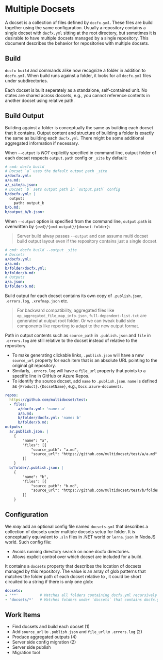 # Multiple Docsets

A docset is a collection of files defined by `docfx.yml`. These files are build together using the same configuration. Usually a repository contains a single docset with `docfx.yml` sitting at the root directory, but sometimes it is desirable to have multiple docsets managed by a single repository.
This document describes the behavior for repositories with multiple docsets.

## Build

`docfx build` and commands alike now recognize a folder in addition to `docfx.yml`. When build runs against a folder, it looks for all `docfx.yml` files under subdirectories.

Each docset is built seperately as a standalone, self-contained unit. No states are shared across docsets, e.g., you cannot reference contents in another docset using relative path.

## Build Output

Building against a folder is conceptually the same as building each docset that it contains. Output content and structure of building a folder is exactly the same as building each `docfx.yml`. There might be some additional aggregated information if necessary.

When `--output` is _NOT_ explicitly specified in command line, output folder of each docset respects `output.path` config or `_site` by default:

```yml
# cmd: docfx build
# Docset `a` uses the default output path _site
a/docfx.yml:
a/a.md:
a/_site/a.json:
# Docset `b` sets output path in `output.path` config
b/docfx.yml: |
  output:
    path: output_b
b/b.md:
b/output_b/b.json:
```

When `--output` option is specified from the command line, `output.path` is overwritten by `{cwd}/{cmd-output}/{docset-folder}`:

> Server build alway passes `--output` and can assume multi docset build output layout even if the repository contains just a single docset.

```yml
# cmd: docfx build --output _site
# Docsets
a/docfx.yml:
a/a.md:
b/folder/docfx.yml:
b/folder/b.md:
# Outputs
a/a.json:
b/folder/b.md:
```

Build output for each docset contains its own copy of `.publish.json`, `.errors.log`, `.xrefmap.json` etc.

> For backward compatibility, aggregated files like `op_aggregated_file_map_info.json`, `full-dependent-list.txt` are generated at output root folder. Or we can tweak build side components like reporting to adapt to the new output format. 

Path in output contents such as `source_path` in `.publish.json` and `file` in `.errors.log` are still relative to the docset instead of relative to the repository.

- To make generating clickable links, `.publish.json` will have a new `source_url` property for each item that is an absolute URL pointing to the original git repository.
- Similarly, `.errors.log` will have a `file_url` property that points to a specific line in GitHub or Azure Repos.
- To identify the source docset, add `name` to `.publish.json`. `name` is defined as `{Product}.{DocsetName}`, e.g., `Docs.azure-documents`.

```yml
repos:
  https://github.com/multidocset/test:
  - files:
      a/docfx.yml: 'name: a'
      a/a.md:
      b/folder/docfx.yml: 'name: b'
      b/folder/b.md:
outputs:
  a/.publish.json: |
    {
        "name": "a",
        "files": [{
            "source_path": "a.md",
            "source_url": "https://github.com/multidocset/test/a/a.md"
        }]
    }
  b/folder/.publish.json: |
    {
        "name": "b",
        "files": [{
            "source_path": "b.md",
            "source_url": "https://github.com/multidocset/test/b/folder/b.md"
        }]
    }
```

## Configuration

We _may_ add an optional config file named `docsets.yml` that describes a collection of docsets under multiple docsets setup for folder.
It is conceptually equivalent to `.sln` files in .NET world or `lerna.json` in NodeJS world. Such config file:

- Avoids running directory search on none docfx directories.
- Allows explicit control over which docset are included for a build.

It contains a `docsets` property that describes the location of docsets managed by this repository. The value is an array of glob patterns that matches the folder path of each docset relative to , it could be short circuited to a string if there is only one glob:

```yml
docsets:
- '**'          # Matches all folders containing docfx.yml recursively
- 'docsets/*'   # Matches folders under `docsets` that contains docfx.yml
```

## Work Items

- Find docsets and build each docset (1)
- Add `source_url` to `.publish.json` and `file_url` to `.errors.log` (2)
- Produce aggregated outputs (4)
- Server side config migration (2)
- Server side publish
- Migration tool
